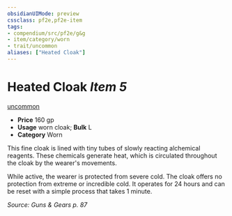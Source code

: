 ```yaml
---
obsidianUIMode: preview
cssclass: pf2e,pf2e-item
tags:
- compendium/src/pf2e/g&g
- item/category/worn
- trait/uncommon
aliases: ["Heated Cloak"]
---
```

# Heated Cloak *Item 5*  
[uncommon](../../../Rules/traits/uncommon.md)  

- **Price** 160 gp
- **Usage** worn cloak; **Bulk** L
- **Category** Worn

This fine cloak is lined with tiny tubes of slowly reacting alchemical reagents. These chemicals generate heat, which is circulated throughout the cloak by the wearer's movements.

While active, the wearer is protected from severe cold. The cloak offers no protection from extreme or incredible cold. It operates for 24 hours and can be reset with a simple process that takes 1 minute.

*Source: Guns & Gears p. 87*